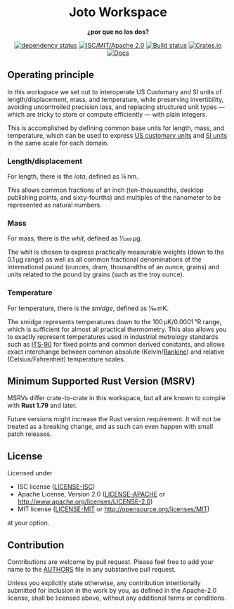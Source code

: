 <div align=center>

# Joto Workspace

**¿por que no los dos?**

[![dependency status](https://deps.rs/repo/github/xorgy/joto/status.svg)](https://deps.rs/repo/github/xorgy/joto)
[![ISC/MIT/Apache 2.0](https://img.shields.io/badge/license-ISC%2FMIT%2FApache-blue.svg)](#license)
[![Build status](https://github.com/xorgy/joto/workflows/CI/badge.svg)](https://github.com/xorgy/joto/actions)
[![Crates.io](https://img.shields.io/crates/v/joto.svg)](https://crates.io/crates/joto)
[![Docs](https://docs.rs/joto/badge.svg)](https://docs.rs/joto)

</div>

## Operating principle

In this workspace we set out to interoperate US Customary and SI units of length/displacement, mass, and temperature, while preserving invertibility, avoiding uncontrolled precision loss, and replacing structured unit types ― which are tricky to store or compute efficiently ― with plain integers.

This is accomplished by defining common base units for length, mass, and temperature, which can be used to express [US customary units](<https://en.wikipedia.org/wiki/United_States_customary_units>) and [SI units](<https://en.wikipedia.org/wiki/International_System_of_Units>) in the same scale for each domain.

### Length/displacement

For length, there is the *iota*, defined as 1⁄9 nm.

This allows common fractions of an inch (ten-thousandths, desktop publishing points, and sixty-fourths) and multiples of the nanometer to be represented as natural numbers.

### Mass

For mass, there is the *whit*, defined as 1⁄3200 µg.

The whit is chosen to express practically measurable weights (down to the 0.1 µg range) as well as all common fractional denominations of the international pound (ounces, dram, thousandths of an ounce, grains) and units related to the pound by grains (such as the troy ounce).

### Temperature

For temperature, there is the *smidge*, defined as 1⁄90 mK.

The smidge represents temperatures down to the 100 µK/0.0001 °R range, which is sufficient for almost all practical thermometry. This also allows you to exactly represent temperatures used in industrial metrology standards such as [ITS-90](<https://en.wikipedia.org/wiki/International_Temperature_Scale_of_1990>) for fixed points and common derived constants, and allows exact interchange between common absolute (Kelvin/[Rankine](<https://en.wikipedia.org/wiki/Rankine_scale>)) and relative (Celsius/Fahrenheit) temperature scales.

## Minimum Supported Rust Version (MSRV)

MSRVs differ crate-to-crate in this workspace, but all are known to compile with **Rust 1.79** and later.

Future versions might increase the Rust version requirement.
It will not be treated as a breaking change, and as such can even happen with small patch releases.

## License

Licensed under

- ISC license
   ([LICENSE-ISC](LICENSE-ISC))
- Apache License, Version 2.0
   ([LICENSE-APACHE](LICENSE-APACHE) or <http://www.apache.org/licenses/LICENSE-2.0>)
- MIT license
   ([LICENSE-MIT](LICENSE-MIT) or <http://opensource.org/licenses/MIT>)

at your option.

## Contribution

Contributions are welcome by pull request.
Please feel free to add your name to the [AUTHORS] file in any substantive pull request.

Unless you explicitly state otherwise, any contribution intentionally submitted
for inclusion in the work by you, as defined in the Apache-2.0 license, shall be
licensed above, without any additional terms or conditions.

[AUTHORS]: ./AUTHORS
